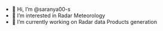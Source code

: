 - 👋 Hi, I’m @saranya00-s
- 👀 I’m interested in Radar Meteorology
- 🌱 I’m currently working on Radar data Products generation


<!---
saranya00-s/saranya00-s is a ✨ special ✨ repository because its `README.md` (this file) appears on your GitHub profile.
You can click the Preview link to take a look at your changes.
--->
